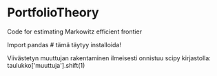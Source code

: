 # PortfolioTheory
Code for estimating Markowitz efficient frontier

Import pandas # tämä täytyy installoida!

Viivästetyn muuttujan rakentaminen ilmeisesti onnistuu scipy kirjastolla:
taulukko['muuttuja'].shift(1)
